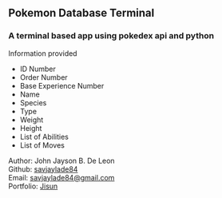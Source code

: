 ## Pokemon Database Terminal
### A terminal based  app using pokedex api and python

Information provided <br>

- ID Number
- Order Number
- Base Experience Number
- Name
- Species
- Type
- Weight
- Height
- List of Abilities
- List of Moves


Author: John Jayson B. De Leon<br>
Github: [savjaylade84](github.com/savjaylade84) <br>
Email: savjaylade84@gmail.com<br>
Portfolio: [Jisun](https://savjaylade84.github.io/Jisun.github.io/)<br>
